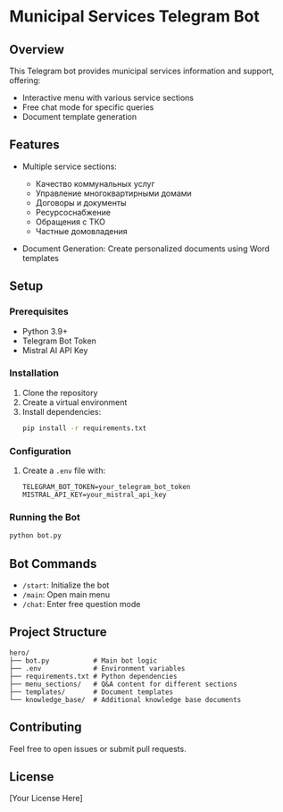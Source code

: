 # Municipal Services Telegram Bot

## Overview
This Telegram bot provides municipal services information and support, offering:
- Interactive menu with various service sections
- Free chat mode for specific queries
- Document template generation

## Features
- Multiple service sections:
  - Качество коммунальных услуг
  - Управление многоквартирными домами
  - Договоры и документы
  - Ресурсоснабжение
  - Обращения с ТКО
  - Частные домовладения

- Document Generation: Create personalized documents using Word templates

## Setup

### Prerequisites
- Python 3.9+
- Telegram Bot Token
- Mistral AI API Key

### Installation
1. Clone the repository
2. Create a virtual environment
3. Install dependencies:
   ```bash
   pip install -r requirements.txt
   ```

### Configuration
1. Create a `.env` file with:
   ```
   TELEGRAM_BOT_TOKEN=your_telegram_bot_token
   MISTRAL_API_KEY=your_mistral_api_key
   ```

### Running the Bot
```bash
python bot.py
```

## Bot Commands
- `/start`: Initialize the bot
- `/main`: Open main menu
- `/chat`: Enter free question mode

## Project Structure
```
hero/
├── bot.py           # Main bot logic
├── .env             # Environment variables
├── requirements.txt # Python dependencies
├── menu_sections/   # Q&A content for different sections
├── templates/       # Document templates
└── knowledge_base/  # Additional knowledge base documents
```

## Contributing
Feel free to open issues or submit pull requests.

## License
[Your License Here]
